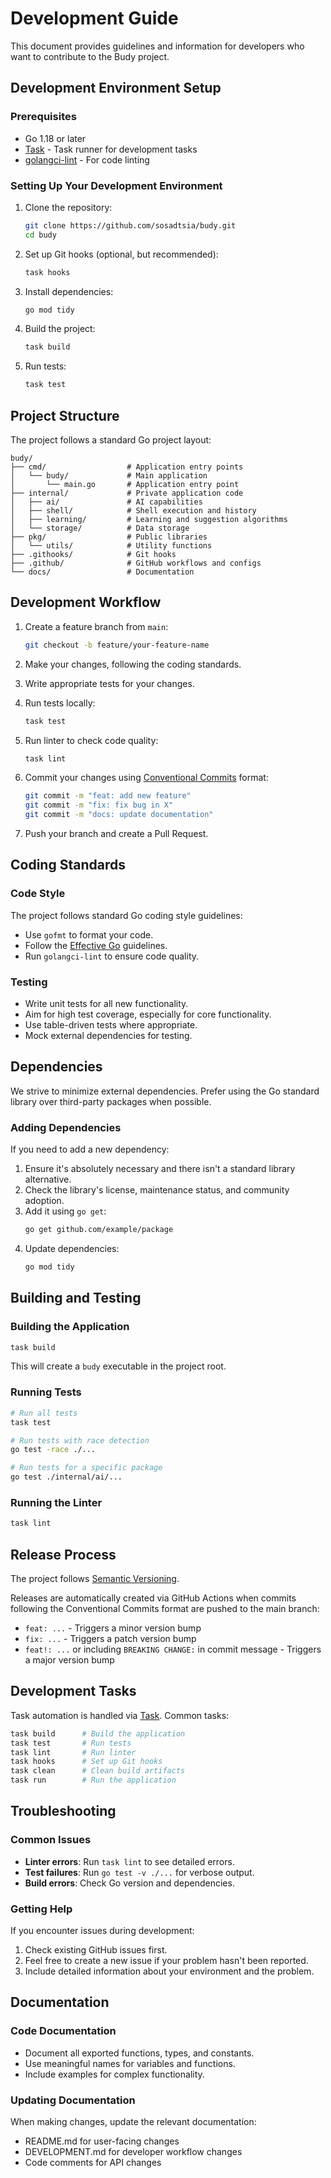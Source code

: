 # Development Guide

This document provides guidelines and information for developers who want to contribute to the Budy project.

## Development Environment Setup

### Prerequisites

- Go 1.18 or later
- [Task](https://taskfile.dev/) - Task runner for development tasks
- [golangci-lint](https://golangci-lint.run/) - For code linting

### Setting Up Your Development Environment

1. Clone the repository:
   ```bash
   git clone https://github.com/sosadtsia/budy.git
   cd budy
   ```

2. Set up Git hooks (optional, but recommended):
   ```bash
   task hooks
   ```

3. Install dependencies:
   ```bash
   go mod tidy
   ```

4. Build the project:
   ```bash
   task build
   ```

5. Run tests:
   ```bash
   task test
   ```

## Project Structure

The project follows a standard Go project layout:

```
budy/
├── cmd/                  # Application entry points
│   └── budy/             # Main application
│       └── main.go       # Application entry point
├── internal/             # Private application code
│   ├── ai/               # AI capabilities
│   ├── shell/            # Shell execution and history
│   ├── learning/         # Learning and suggestion algorithms
│   └── storage/          # Data storage
├── pkg/                  # Public libraries
│   └── utils/            # Utility functions
├── .githooks/            # Git hooks
├── .github/              # GitHub workflows and configs
└── docs/                 # Documentation
```

## Development Workflow

1. Create a feature branch from `main`:
   ```bash
   git checkout -b feature/your-feature-name
   ```

2. Make your changes, following the coding standards.

3. Write appropriate tests for your changes.

4. Run tests locally:
   ```bash
   task test
   ```

5. Run linter to check code quality:
   ```bash
   task lint
   ```

6. Commit your changes using [Conventional Commits](https://www.conventionalcommits.org/) format:
   ```bash
   git commit -m "feat: add new feature"
   git commit -m "fix: fix bug in X"
   git commit -m "docs: update documentation"
   ```

7. Push your branch and create a Pull Request.

## Coding Standards

### Code Style

The project follows standard Go coding style guidelines:

- Use `gofmt` to format your code.
- Follow the [Effective Go](https://golang.org/doc/effective_go) guidelines.
- Run `golangci-lint` to ensure code quality.

### Testing

- Write unit tests for all new functionality.
- Aim for high test coverage, especially for core functionality.
- Use table-driven tests where appropriate.
- Mock external dependencies for testing.

## Dependencies

We strive to minimize external dependencies. Prefer using the Go standard library over third-party packages when possible.

### Adding Dependencies

If you need to add a new dependency:

1. Ensure it's absolutely necessary and there isn't a standard library alternative.
2. Check the library's license, maintenance status, and community adoption.
3. Add it using `go get`:
   ```bash
   go get github.com/example/package
   ```
4. Update dependencies:
   ```bash
   go mod tidy
   ```

## Building and Testing

### Building the Application

```bash
task build
```

This will create a `budy` executable in the project root.

### Running Tests

```bash
# Run all tests
task test

# Run tests with race detection
go test -race ./...

# Run tests for a specific package
go test ./internal/ai/...
```

### Running the Linter

```bash
task lint
```

## Release Process

The project follows [Semantic Versioning](https://semver.org/).

Releases are automatically created via GitHub Actions when commits following the Conventional Commits format are pushed to the main branch:

- `feat: ...` - Triggers a minor version bump
- `fix: ...` - Triggers a patch version bump
- `feat!: ...` or including `BREAKING CHANGE:` in commit message - Triggers a major version bump

## Development Tasks

Task automation is handled via [Task](https://taskfile.dev/). Common tasks:

```bash
task build      # Build the application
task test       # Run tests
task lint       # Run linter
task hooks      # Set up Git hooks
task clean      # Clean build artifacts
task run        # Run the application
```

## Troubleshooting

### Common Issues

- **Linter errors**: Run `task lint` to see detailed errors.
- **Test failures**: Run `go test -v ./...` for verbose output.
- **Build errors**: Check Go version and dependencies.

### Getting Help

If you encounter issues during development:

1. Check existing GitHub issues first.
2. Feel free to create a new issue if your problem hasn't been reported.
3. Include detailed information about your environment and the problem.

## Documentation

### Code Documentation

- Document all exported functions, types, and constants.
- Use meaningful names for variables and functions.
- Include examples for complex functionality.

### Updating Documentation

When making changes, update the relevant documentation:

- README.md for user-facing changes
- DEVELOPMENT.md for developer workflow changes
- Code comments for API changes
